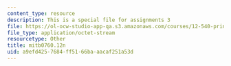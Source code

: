 ```yaml
---
content_type: resource
description: This is a special file for assignments 3
file: https://ol-ocw-studio-app-qa.s3.amazonaws.com/courses/12-540-principles-of-the-global-positioning-system-spring-2012/a9efd4257684ff5166baaacaf251a53d_mitb0760.12n
file_type: application/octet-stream
resourcetype: Other
title: mitb0760.12n
uid: a9efd425-7684-ff51-66ba-aacaf251a53d
---
```

